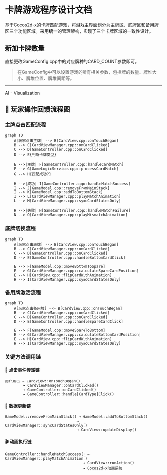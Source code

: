 # 卡牌游戏程序设计文档

基于Cocos2d-x的卡牌匹配游戏，将游戏主界面划分为主牌区、底牌区和备用牌区三个功能区域。采用**统一**的管理架构，实现了三个卡牌区域的一致性设计。

## 新加卡牌数量

直接更改GameConfig.cpp中的对应牌种的CARD_COUNT参数即可。
> 在GameConfig中可以设置游戏的所有相关参数，包括牌的数量、牌堆大小、牌堆位置、牌堆间距等。


---
AI - Visualization
## 🔄 **玩家操作回馈流程图**

### **主牌点击匹配流程**

```mermaid
graph TD
    A[玩家点击主牌] --> B[CardView.cpp::onTouchBegan]
    B --> C[CardViewManager.cpp::onCardClicked]
    C --> D[GameController.cpp::onCardClicked]
    D --> E{判断卡牌类型}

    E -->|主牌| F[GameController.cpp::handleCardMatch]
    F --> G[GameLogicService.cpp::processCardMatch]
    G --> H{匹配成功?}

    H -->|成功| I[GameController.cpp::handleMatchSuccess]
    I --> J[GameModel.cpp::removeFromMainStack]
    I --> K[GameModel.cpp::addToBottomStack]
    I --> L[CardViewManager.cpp::playMatchAnimation]
    L --> M[CardViewManager.cpp::syncCardStatesOnly]

    H -->|失败| N[GameController.cpp::handleMatchFailure]
    N --> O[CardViewManager.cpp::playMismatchAnimation]
```

### **底牌切换流程**

```mermaid
graph TD
    A[玩家点击底牌] --> B[CardView.cpp::onTouchBegan]
    B --> C[CardViewManager.cpp::onCardClicked]
    C --> D[GameController.cpp::onCardClicked]
    D --> E[GameController.cpp::handleBottomCardClick]

    E --> F[GameModel.cpp::moveBottomToSpare]
    E --> G[CardViewManager.cpp::calculateSpareCardPosition]
    E --> H[CardView.cpp::flipCardWithAnimation]
    H --> I[CardViewManager.cpp::syncCardStatesOnly]
```

### **备用牌激活流程**

```mermaid
graph TD
    A[玩家点击备用牌] --> B[CardView.cpp::onTouchBegan]
    B --> C[CardViewManager.cpp::onCardClicked]
    C --> D[GameController.cpp::onCardClicked]
    D --> E[GameController.cpp::handleSpareCardClick]

    E --> F[GameModel.cpp::moveSpareToBottom]
    E --> G[CardViewManager.cpp::calculateBottomCardPosition]
    E --> H[CardView.cpp::flipCardWithAnimation]
    H --> I[CardViewManager.cpp::syncCardStatesOnly]
```

### **关键方法调用链**

#### **🎯 点击事件传递链**

```
用户点击 → CardView::onTouchBegan()
        → CardViewManager::onCardClicked()
        → GameController::onCardClicked()
        → GameController::handle[CardType]Click()
```

#### **🔄 数据更新链**

```
GameModel::removeFromMainStack() → GameModel::addToBottomStack()
                                → CardViewManager::syncCardStatesOnly()
                                → CardView::updateDisplay()
```

#### **🎬 动画执行链**

```
GameController::handleMatchSuccess() → CardViewManager::playMatchAnimation()
                                   → CardView::runAction()
                                   → Cocos2d-x动画系统
```


